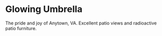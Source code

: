 Glowing Umbrella
======

The pride and joy of Anytown, VA. Excellent patio views and radioactive patio furniture.
